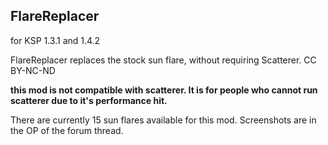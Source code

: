 ## FlareReplacer
for KSP 1.3.1 and 1.4.2

FlareReplacer replaces the stock sun flare, without requiring Scatterer. 
CC BY-NC-ND

**this mod is not compatible with scatterer. It is for people who cannot run scatterer due to it's performance hit.**

There are currently 15 sun flares available for this mod. Screenshots are in the OP of the forum thread.